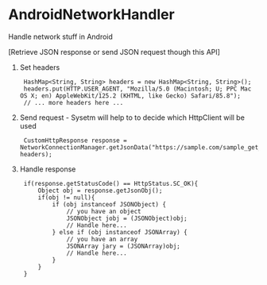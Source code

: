 AndroidNetworkHandler
=====================

Handle network stuff in Android

[Retrieve JSON response or send JSON request though this API]

1. Set headers

		HashMap<String, String> headers = new HashMap<String, String>();
    	headers.put(HTTP.USER_AGENT, "Mozilla/5.0 (Macintosh; U; PPC Mac OS X; en) AppleWebKit/125.2 (KHTML, like Gecko) Safari/85.8");
        // ... more headers here ...

2. Send request - Sysetm will help to to decide which HttpClient will be used

		CustomHttpResponse response = NetworkConnectionManager.getJsonData("https://sample.com/sample_get_json", headers);

3. Handle response

		if(response.getStatusCode() == HttpStatus.SC_OK){
            Object obj = response.getJsonObj();
            if(obj != null){
                if (obj instanceof JSONObject) {
                    // you have an object
                    JSONObject jobj = (JSONObject)obj;
                    // Handle here...
                } else if (obj instanceof JSONArray) {
                    // you have an array
                    JSONArray jary = (JSONArray)obj;
                    // Handle here...
                }
            }
        }